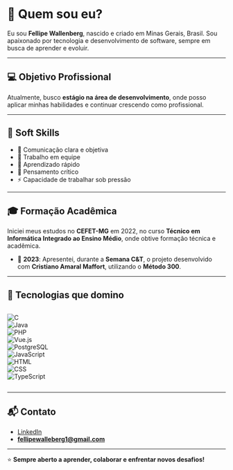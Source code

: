 # 👋 Quem sou eu?  
Eu sou **Fellipe Wallenberg**, nascido e criado em Minas Gerais, Brasil. Sou apaixonado por tecnologia e desenvolvimento de software, sempre em busca de aprender e evoluir.  

---

## 💻 Objetivo Profissional  
Atualmente, busco **estágio na área de desenvolvimento**, onde posso aplicar minhas habilidades e continuar crescendo como profissional.  

---

## 🌟 Soft Skills  
- 💬 Comunicação clara e objetiva  
- 👥 Trabalho em equipe  
- 🧠 Aprendizado rápido  
- 🧩 Pensamento crítico  
- ⚡ Capacidade de trabalhar sob pressão  

---

## 🎓 Formação Acadêmica  
Iniciei meus estudos no **CEFET-MG** em 2022, no curso **Técnico em Informática Integrado ao Ensino Médio**, onde obtive formação técnica e acadêmica.  

- 📌 **2023**: Apresentei, durante a **Semana C&T**, o projeto desenvolvido com **Cristiano Amaral Maffort**, utilizando o **Método 300**.  

---

## 🚀 Tecnologias que domino  
<div style="display: flex; gap: 8px; flex-wrap: wrap;">

![C](https://img.shields.io/badge/C-00599C?style=for-the-badge&logo=c&logoColor=white)  
![Java](https://img.shields.io/badge/Java-ED8B00?style=for-the-badge&logo=openjdk&logoColor=white)  
![PHP](https://img.shields.io/badge/PHP-777BB4?style=for-the-badge&logo=php&logoColor=white)  
![Vue.js](https://img.shields.io/badge/Vue.js-35495E?style=for-the-badge&logo=vue.js&logoColor=4FC08D)  
![PostgreSQL](https://img.shields.io/badge/PostgreSQL-316192?style=for-the-badge&logo=postgresql&logoColor=white)  
![JavaScript](https://img.shields.io/badge/JavaScript-F7DF1E?style=for-the-badge&logo=javascript&logoColor=black)  
![HTML](https://img.shields.io/badge/HTML-239120?style=for-the-badge&logo=html5&logoColor=white)  
![CSS](https://img.shields.io/badge/CSS-239120?&style=for-the-badge&logo=css3&logoColor=white)  
![TypeScript](https://img.shields.io/badge/TypeScript-007ACC?style=for-the-badge&logo=typescript&logoColor=white)  

</div>  

 

---

## 📬 Contato  
- [LinkedIn](https://www.linkedin.com/in/fellipe-wallenberg-cardoso-gregorio-540825205/)  
- **fellipewalleberg1@gmail.com**  

---  

⭐ **Sempre aberto a aprender, colaborar e enfrentar novos desafios!**
